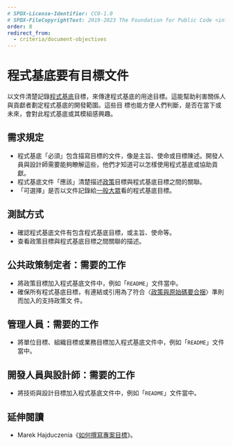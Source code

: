 ```yaml
---
# SPDX-License-Identifier: CC0-1.0
# SPDX-FileCopyrightText: 2019-2023 The Foundation for Public Code <info@publiccode.net>, https://standard.publiccode.net/AUTHORS
order: 8
redirect_from:
  - criteria/document-objectives
---
```


# 程式基底要有目標文件

以文件清楚記錄[程式基底](../glossary.md#codebase)目標，來傳達程式基底的用途目標。這能幫助利害關係人與貢獻者劃定程式基底的開發範圍。這些目
標也能方便人們判斷，是否在當下或未來，會對此程式基底或其模組感興趣。

## 需求規定

* 程式基底「必須」包含描寫目標的文件，像是主旨、使命或目標陳述。開發人員與設計師需要能夠瞭解這些，他們才知道可以怎樣使用程式基底或協助貢獻。
* 程式基底文件「應該」清楚描述[政策](../glossary.md#policy)目標與程式基底目標之間的關聯。
* 「可選擇」是否以文件記錄給[一般大眾](../glossary.md#general-public)看的程式基底目標。

## 測試方式

* 確認程式基底文件有包含程式基底目標，或主旨、使命等。
* 查看政策目標與程式基底目標之間關聯的描述。

## 公共政策制定者：需要的工作

* 將政策目標加入程式基底文件中，例如「`README`」文件當中。
* 確保所有程式基底目標，有連結或引用為了符合〈[政策與原始碼要合捆](bundle-policy-and-source-code.md)〉準則而加入的支持政策文
件。

## 管理人員：需要的工作

* 將單位目標、組織目標或業務目標加入程式基底文件中，例如「`README`」文件當中。

## 開發人員與設計師：需要的工作

* 將技術與設計目標加入程式基底文件中，例如「`README`」文件當中。

## 延伸閱讀

* Marek Hajduczenia《[如何撰寫專案目標](http://grouper.ieee.org/groups/802/3/RTPGE/public/may12/hajduczenia_01_0512.pdf)》。

